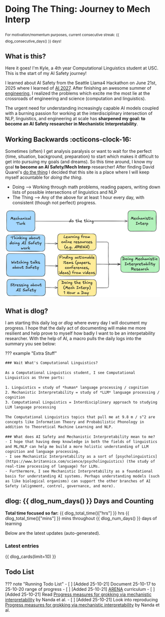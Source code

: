 # Doing The Thing: Journey to Mech Interp

<sub> For motivation/momentum purposes, current consecutive streak: {{ dlog_consecutive_days() }} days! </sub>

## What is this?
Here it goes! I'm Kyle, a 4th year Computational Linguistics student at USC. This is the start of my AI Safety journey!

I learned about AI Safety from the Seattle Llama4 Hackathon on June 21st, 2025 where I learned of [AI 2027](https://ai-2027.com). After finishing an awesome summer of [engineering](https://en.wikipedia.org/wiki/Annapurna_Labs), I realized the problems which excite me the most lie at the crossroads of engineering and science (computation and linguistics). 

The urgent need for understanding increasingly capable AI models coupled with a burning passion for working at the interdisciplinary intersection of NLP, linguistics, and engineering at scale has **sharpened my goal: to become an AI Safety researcher in Mechanistic Interpretability**.

## Working Backwards :octicons-clock-16:
Sometimes (often) I get analysis paralysis or want to wait for the perfect {time, situation, background, preparation} to start which makes it difficult to get into pursuing my goals (and dreams). So this time around, I know my goal **to become an AI Safety/Mech Interp** researcher! After finding David Quarel's [do the thing](https://davidquarel.github.io/2024/02/04/Do-the-thing.html#fn:audience) I decided that this site is a place where I will keep myself acountable for *doing the thing*.

- Doing --> Working through math problems, reading papers, writing down lists of possible intersections of linguistics and NLP
- The Thing --> Any of the above for at least 1 hour every day, with consistent (though not perfect) progress.

![Image](./assets/homepage/Mechanical_Turk_to_Mech_Interp.png)

## What is **dlog**? 
I am starting this daily log or *dlog* where every day I will document my progress. I hope that the daily act of documenting will make me more resilient and help prove to myself how badly I want to be an interpetability researcher. With the help of AI, a macro pulls the daily logs into the summary you see below:

??? example "Extra Stuff" 

    ### Wait What's Computational Linguistics?

    As a Computational Linguistics student, I see Computational Linguistics as three parts:

    1. Linguistics = study of *human* language processing / cognition
    2. Mechanistic Interpretability = study of *LLM* language processing / cognition
    3. Computational Linguistics = Interdisciplinary approach to studying LLM language processing 

    The Computational Linguistics topics that pull me at 9.8 m / s^2 are concepts like Information Theory and Probabilistic Phonology in addition to Theoretical Machine Learning and NLP.

    ### What does AI Safety and Mechanistic Interpretability mean to me?
    - I hope that having deep knowledge in both the fields of linguistics and ML/NLP can help me build a more holistic understanding of LLM cognition and language processing. 
    - I see Mechanistic Interpretability as a sort of [psycholinguistics](https://www.britannica.com/science/psycholinguistics) (the study of real-time processing of language) for LLMs. 
    - Furthermore, I see Mechanistic Interpretability as a foundational basis for understanding AI systems. Perhaps understanding models (such as like biological organisms) can support the other branches of AI Safety (alignment, control, governance, and more).

## **dlog**: {{ dlog_num_days() }} Days and Counting
**Total time focused so far:** {{ dlog_total_time()["hrs"] }} hrs {{ dlog_total_time()["mins"] }} mins throughout {{ dlog_num_days() }} days of learning

Below are the latest updates (auto-generated). 

### Latest entries
{{ dlog_cards(limit=10) }}

## Todo List
??? note "Running Todo List"
    - [ ] [Added 25-10-21] Document 25-10-17 to 25-10-20 range of progress
    - [ ] [Added 25-10-21] [ARENA](https://www.arena.education/curriculum) curriculum
    - [ ] [Added 25-10-21] Read [Progress measures for grokking via mechanistic interpretability](https://arxiv.org/abs/2301.05217) by Nanda et al.
    - [ ] [Added 25-10-21] Look into reproducing [Progress measures for grokking via mechanistic interpretability](https://arxiv.org/abs/2301.05217) by Nanda et al.
